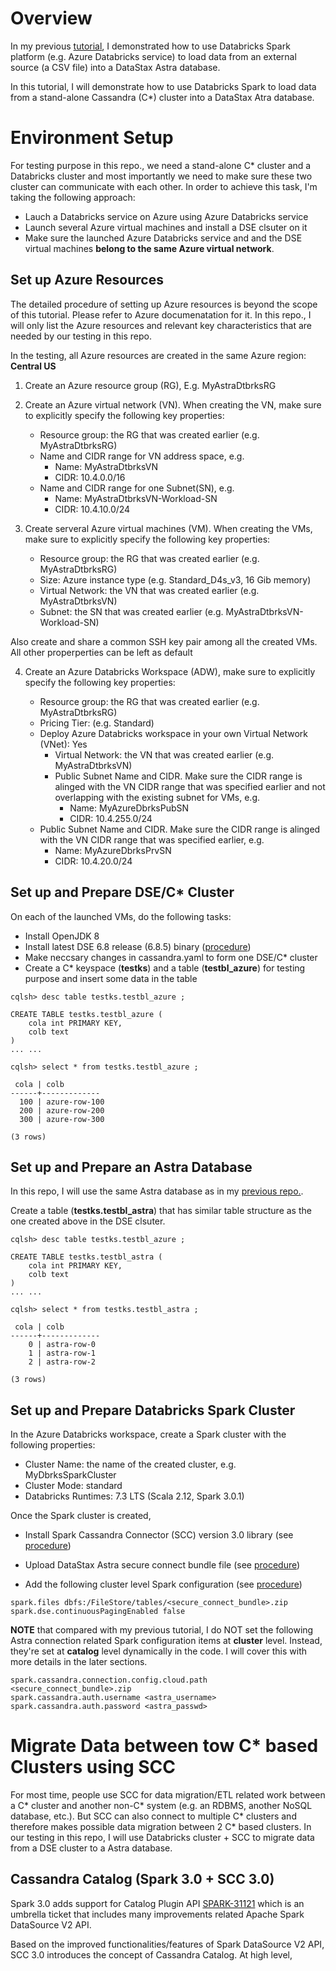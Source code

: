 # Overview

In my previous [tutorial](https://github.com/yabinmeng/dseutilities/tree/master/documents/tutorial/datastax.astra/databricks_conn), I demonstrated how to use Databricks Spark platform (e.g. Azure Databricks service) to load data from an external source (a CSV file) into a DataStax Astra database. 

In this tutorial, I will demonstrate how to use Databricks Spark to load data from a stand-alone Cassandra (C*) cluster into a DataStax Atra database.

# Environment Setup

For testing purpose in this repo., we need a stand-alone C* cluster and a Databricks cluster and most importantly we need to make sure these two cluster can communicate with each other. In order to achieve this task, I'm taking the following approach:

* Lauch a Databricks service on Azure using Azure Databricks service
* Launch several Azure virtual machines and install a DSE clsuter on it
* Make sure the launched Azure Databricks service and and the DSE virtual machines **belong to the same Azure virtual network**.

## Set up Azure Resources

The detailed procedure of setting up Azure resources is beyond the scope of this tutorial. Please refer to Azure documenatation for it. In this repo., I will only list the Azure resources and relevant key characteristics that are needed by our testing in this repo. 

In the testing, all Azure resources are created in the same Azure region: **Central US**

1. Create an Azure resource group (RG), E.g. MyAstraDtbrksRG

2. Create an Azure virtual network (VN). When creating the VN, make sure to explicitly specify the following key properties:
   
   * Resource group: the RG that was created earlier (e.g. MyAstraDtbrksRG)
   * Name and CIDR range for VN address space, e.g. 
     * Name: MyAstraDtbrksVN
     * CIDR: 10.4.0.0/16
   * Name and CIDR range for one Subnet(SN), e.g.
     * Name: MyAstraDtbrksVN-Workload-SN
     * CIDR: 10.4.10.0/24

3. Create serveral Azure virtual machines (VM). When creating the VMs, make sure to explicitly specify the following key properties:

   * Resource group: the RG that was created earlier (e.g. MyAstraDtbrksRG)
   * Size: Azure instance type (e.g. Standard_D4s_v3, 16 Gib memory)
   * Virtual Network: the VN that was created earlier (e.g. MyAstraDtbrksVN)
   * Subnet: the SN that was created earlier (e.g. MyAstraDtbrksVN-Workload-SN)
  
Also create and share a common SSH key pair among all the created VMs. All other properperties can be left as default

4. Create an Azure Databricks Workspace (ADW), make sure to explicitly specify the following key properties:

   * Resource group: the RG that was created earlier (e.g. MyAstraDtbrksRG)
   * Pricing Tier: (e.g. Standard)
   * Deploy Azure Databricks workspace in your own Virtual Network (VNet): Yes
     * Virtual Network: the VN that was created earlier (e.g. MyAstraDtbrksVN)
     * Public Subnet Name and CIDR. Make sure the CIDR range is alinged with the VN CIDR range that was specified earlier and not overlapping with the existing subnet for VMs, e.g.
       * Name: MyAzureDbrksPubSN
       * CIDR: 10.4.255.0/24
    * Public Subnet Name and CIDR. Make sure the CIDR range is alinged with the VN CIDR range that was specified earlier, e.g.
       * Name: MyAzureDbrksPrvSN
       * CIDR: 10.4.20.0/24 

## Set up and Prepare DSE/C* Cluster

On each of the launched VMs, do the following tasks:

* Install OpenJDK 8 
* Install latest DSE 6.8 release (6.8.5) binary ([procedure](https://docs.datastax.com/en/install/6.8/install/installDEBdse.html))
* Make neccsary changes in cassandra.yaml to form one DSE/C* cluster
* Create a C* keyspace (**testks**) and a table (**testbl_azure**) for testing purpose and insert some data in the table

```
cqlsh> desc table testks.testbl_azure ;

CREATE TABLE testks.testbl_azure (
    cola int PRIMARY KEY,
    colb text
)
... ...

cqlsh> select * from testks.testbl_azure ;

 cola | colb
------+-------------
  100 | azure-row-100
  200 | azure-row-200
  300 | azure-row-300

(3 rows)
```

## Set up and Prepare an Astra Database

In this repo, I will use the same Astra database as in my [previous repo.](https://github.com/yabinmeng/dseutilities/tree/master/documents/tutorial/datastax.astra/databricks_conn).

Create a table (**testks.testbl_astra**) that has similar table structure as the one created above in the DSE clsuter.

```
cqlsh> desc table testks.testbl_azure ;

CREATE TABLE testks.testbl_astra (
    cola int PRIMARY KEY,
    colb text
)
... ...

cqlsh> select * from testks.testbl_astra ;

 cola | colb
------+-------------
    0 | astra-row-0
    1 | astra-row-1
    2 | astra-row-2

(3 rows)
```


## Set up and Prepare Databricks Spark Cluster

In the Azure Databricks workspace, create a Spark cluster with the following properties:

* Cluster Name: the name of the created cluster, e.g. MyDbrksSparkCluster
* Cluster Mode: standard
* Databricks Runtimes: 7.3 LTS (Scala 2.12, Spark 3.0.1)

Once the Spark cluster is created, 

* Install Spark Cassandra Connector (SCC) version 3.0 library (see [procedure](https://github.com/yabinmeng/dseutilities/tree/master/documents/tutorial/datastax.astra/databricks_conn#233-install-scc-as-databricks-cluster-library))

* Upload DataStax Astra secure connect bundle file (see [procedure](https://github.com/yabinmeng/dseutilities/tree/master/documents/tutorial/datastax.astra/databricks_conn#24-upload-data-into-databricks-cluster))

* Add the following cluster level Spark configuration (see [procedure](https://github.com/yabinmeng/dseutilities/tree/master/documents/tutorial/datastax.astra/databricks_conn#25-update-databricks-cluster-spark-configuration))

```
spark.files dbfs:/FileStore/tables/<secure_connect_bundle>.zip
spark.dse.continuousPagingEnabled false
```

**NOTE** that compared with my previous tutorial, I do NOT set the following Astra connection related Spark configuration items at **cluster** level. Instead, they're set at **catalog** level dynamically in the code. I will cover this with more details in the later sections.

```
spark.cassandra.connection.config.cloud.path <secure_connect_bundle>.zip
spark.cassandra.auth.username <astra_username>
spark.cassandra.auth.password <astra_passwd>
```

# Migrate Data between tow C* based Clusters using SCC

For most time, people use SCC for data migration/ETL related work between a C* cluster and another non-C* system (e.g. an RDBMS, another NoSQL database, etc.). But SCC can also connect to multiple C* clusters and therefore makes possible data migration between 2 C* based clusters. In our testing in this repo, I will use Databricks cluster + SCC to migrate data from a DSE cluster to a Astra database.

## Cassandra Catalog (Spark 3.0 + SCC 3.0)

Spark 3.0 adds support for Catalog Plugin API [SPARK-31121](https://issues.apache.org/jira/browse/SPARK-31121) which is an umbrella ticket that includes many improvements related Apache Spark DataSource V2 API.

Based on the improved functionalities/features of Spark DataSource V2 API, SCC 3.0 introduces the concept of Cassandra Catalog. At high level, 
